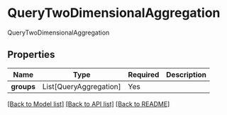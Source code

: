# QueryTwoDimensionalAggregation

QueryTwoDimensionalAggregation

## Properties
| Name | Type | Required | Description |
| ------------ | ------------- | ------------- | ------------- |
**groups** | List[QueryAggregation] | Yes |  |


[[Back to Model list]](../../README.md#models-v1-link) [[Back to API list]](../../README.md#documentation-for-api-endpoints) [[Back to README]](../../README.md)
